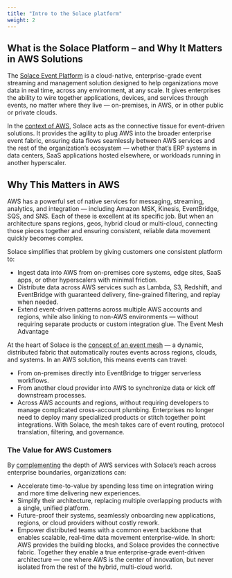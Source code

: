 ```yaml
---
title: "Intro to the Solace platform"
weight: 2
---
```


## What is the Solace Platform – and Why It Matters in AWS Solutions

The [Solace Event Platform](https://solace.com/products/platform/) is a cloud-native, enterprise-grade event streaming and management solution designed to help organizations move data in real time, across any environment, at any scale. It gives enterprises the ability to wire together applications, devices, and services through events, no matter where they live — on-premises, in AWS, or in other public or private clouds.

In the [context of AWS](https://aws.amazon.com/marketplace/seller-profile?id=9572c0d6-3f30-4189-aa2e-2db363830711), Solace acts as the connective tissue for event-driven solutions. It provides the agility to plug AWS into the broader enterprise event fabric, ensuring data flows seamlessly between AWS services and the rest of the organization’s ecosystem — whether that’s ERP systems in data centers, SaaS applications hosted elsewhere, or workloads running in another hyperscaler.

## Why This Matters in AWS

AWS has a powerful set of native services for messaging, streaming, analytics, and integration — including Amazon MSK, Kinesis, EventBridge, SQS, and SNS. Each of these is excellent at its specific job. But when an architecture spans regions, geos, hybrid cloud or multi-cloud, connecting those pieces together and ensuring consistent, reliable data movement quickly becomes complex.

Solace simplifies that problem by giving customers one consistent platform to:

- Ingest data into AWS from on-premises core systems, edge sites, SaaS apps, or other hyperscalers with minimal friction.
- Distribute data across AWS services such as Lambda, S3, Redshift, and EventBridge with guaranteed delivery, fine-grained filtering, and replay when needed.
- Extend event-driven patterns across multiple AWS accounts and regions, while also linking to non-AWS environments — without requiring separate products or custom integration glue.
The Event Mesh Advantage

At the heart of Solace is the [concept of an event mesh](https://solace.com/solutions/initiative/event-mesh/) — a dynamic, distributed fabric that automatically routes events across regions, clouds, and systems. In an AWS solution, this means events can travel:

- From on-premises directly into EventBridge to trigger serverless workflows.
- From another cloud provider into AWS to synchronize data or kick off downstream processes.
- Across AWS accounts and regions, without requiring developers to manage complicated cross-account plumbing.
Enterprises no longer need to deploy many specialized products or stitch together point integrations. With Solace, the mesh takes care of event routing, protocol translation, filtering, and governance.

### The Value for AWS Customers 

By [complementing](https://solace.com/solutions/technology/aws/) the depth of AWS services with Solace’s reach across enterprise boundaries, organizations can:

- Accelerate time-to-value by spending less time on integration wiring and more time delivering new experiences.
- Simplify their architecture, replacing multiple overlapping products with a single, unified platform.
- Future-proof their systems, seamlessly onboarding new applications, regions, or cloud providers without costly rework.
- Empower distributed teams with a common event backbone that enables scalable, real-time data movement enterprise-wide.
In short: AWS provides the building blocks, and Solace provides the connective fabric. Together they enable a true enterprise-grade event-driven architecture — one where AWS is the center of innovation, but never isolated from the rest of the hybrid, multi-cloud world.

